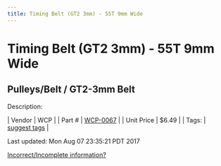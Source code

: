 ```yaml
---
title: Timing Belt (GT2 3mm) - 55T 9mm Wide
---
```


# Timing Belt (GT2 3mm) - 55T 9mm Wide
## Pulleys/Belt / GT2-3mm Belt
Description: 	 

| Vendor | WCP | 
| Part # | [WCP-0067](http://www.wcproducts.net/WCP-0067) | 
| Unit Price | $6.49 | 
| Tags: | [suggest tags](https://docs.google.com/forms/d/e/1FAIpQLSeWyY8v3RgOty-MyWmh9U0iivNYN_molChYyS-0U-o-kOAv_g/viewform) | 

Last updated: Mon Aug 07 23:35:21 PDT 2017

 [Incorrect/Incomplete information?](https://docs.google.com/forms/d/e/1FAIpQLSeWyY8v3RgOty-MyWmh9U0iivNYN_molChYyS-0U-o-kOAv_g/viewform)